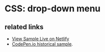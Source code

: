 # CSS: drop-down menu

## related links

* [View Sample Live on Netlify](https://rasx-node-js.netlify.app/css-drop-down-menu/)
* [CodePen.io historical sample](https://codepen.io/rasx/pen/CGbio).